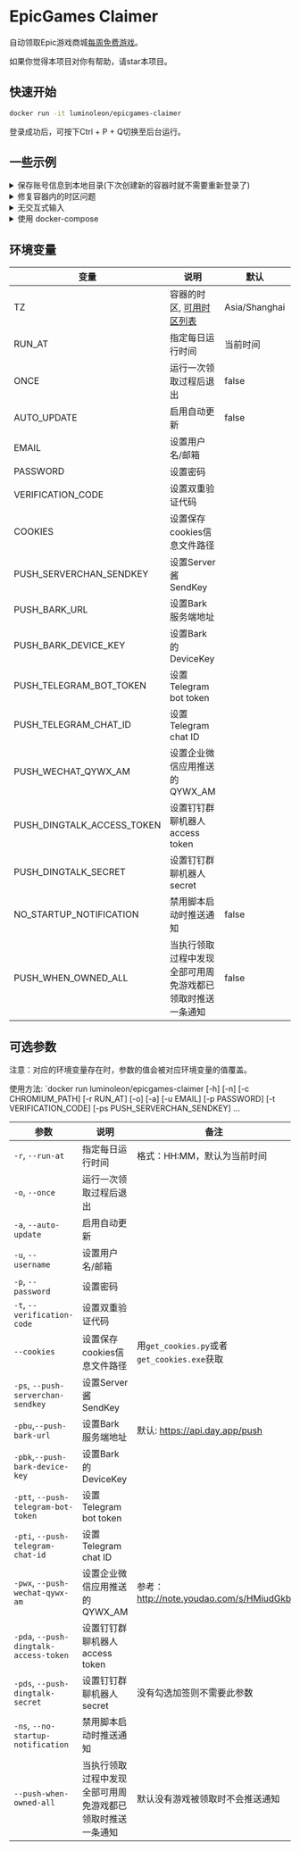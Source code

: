 # EpicGames Claimer

自动领取Epic游戏商城[每周免费游戏](https://www.epicgames.com/store/free-games)。

如果你觉得本项目对你有帮助，请star本项目。

## 快速开始

``` bash
docker run -it luminoleon/epicgames-claimer
```

登录成功后，可按下Ctrl + P + Q切换至后台运行。

## 一些示例

<details>
<summary>保存账号信息到本地目录(下次创建新的容器时就不需要重新登录了)</summary>

```bash
docker run -it -v ~/epicgames_claimer/User_Data:/User_Data luminoleon/epicgames-claimer
```

</details>

<details>
<summary>修复容器内的时区问题</summary>

```bash
docker run -it -e TZ=<你的时区> luminoleon/epicgames-claimer
```

[可用时区列表](https://en.wikipedia.org/wiki/List_of_tz_database_time_zones#List)

</details>

<details>
<summary>无交互式输入</summary>

```bash
docker run -d luminoleon/epicgames-claimer -u <你的邮箱> -p <你的密码>
```

```bash
docker run -d luminoleon/epicgames-claimer -u <你的邮箱> -p <你的密码> -t <双重验证代码>
```

</details>

<details>
<summary>使用 docker-compose</summary>

首先创建`docker-compose.yml`文件，内容如下:

```yaml
version: '3'

services:

    epic-a:
        image: luminoleon/epicgames-claimer
        container_name: epic-a
        restart: unless-stopped
        environment:
        - TZ=Asia/Shanghai
        - AUTO_UPDATE=true
        - EMAIL=邮箱
        - PASSWORD=密码
    epic-b:
        image: luminoleon/epicgames-claimer
        container_name: epic-b
        restart: unless-stopped
        environment:
        - TZ=Asia/Shanghai
        - AUTO_UPDATE=true
        - EMAIL=另一个邮箱
        - PASSWORD=另一个密码
```

然后执行命令:

```bash
docker-compose up -d
```

</details>

## 环境变量

| 变量                       | 说明                                                                                          | 默认          | 备注                                        |
| -------------------------- | --------------------------------------------------------------------------------------------- | ------------- | ------------------------------------------- |
| TZ                         | 容器的时区, [可用时区列表](https://en.wikipedia.org/wiki/List_of_tz_database_time_zones#List) | Asia/Shanghai |                                             |
| RUN_AT                     | 指定每日运行时间                                                                              | 当前时间      | 格式：HH:MM                                 |
| ONCE                       | 运行一次领取过程后退出                                                                        | false         | true/false                                  |
| AUTO_UPDATE                | 启用自动更新                                                                                  | false         | true/false                                  |
| EMAIL                      | 设置用户名/邮箱                                                                               |               |                                             |
| PASSWORD                   | 设置密码                                                                                      |               |                                             |
| VERIFICATION_CODE          | 设置双重验证代码                                                                              |               |                                             |
| COOKIES                    | 设置保存cookies信息文件路径                                                                   |               | 用`get_cookies.py`或者`get_cookies.exe`获取 |
| PUSH_SERVERCHAN_SENDKEY    | 设置Server酱SendKey                                                                           |               |                                             |
| PUSH_BARK_URL              | 设置Bark服务端地址                                                                            |               | 默认: https://api.day.app/push              |
| PUSH_BARK_DEVICE_KEY       | 设置Bark的DeviceKey                                                                           |               |                                             |
| PUSH_TELEGRAM_BOT_TOKEN    | 设置Telegram bot token                                                                        |               |                                             |
| PUSH_TELEGRAM_CHAT_ID      | 设置Telegram chat ID                                                                          |               |                                             |
| PUSH_WECHAT_QYWX_AM        | 设置企业微信应用推送的QYWX_AM                                                                 |               | 参考：http://note.youdao.com/s/HMiudGkb     |
| PUSH_DINGTALK_ACCESS_TOKEN | 设置钉钉群聊机器人access token                                                                |               |                                             |
| PUSH_DINGTALK_SECRET       | 设置钉钉群聊机器人secret                                                                      |               | 没有勾选加签则不需要此参数                  |
| NO_STARTUP_NOTIFICATION    | 禁用脚本启动时推送通知                                                                        | false         | true/false                                  |
| PUSH_WHEN_OWNED_ALL        | 当执行领取过程中发现全部可用周免游戏都已领取时推送一条通知                                    | false         | true/false 默认没有游戏被领取时不会推送通知 |

## 可选参数

注意：对应的环境变量存在时，参数的值会被对应环境变量的值覆盖。

使用方法: `docker run luminoleon/epicgames-claimer [-h] [-n] [-c CHROMIUM_PATH] [-r RUN_AT] [-o] [-a] [-u EMAIL] [-p PASSWORD] [-t VERIFICATION_CODE] [-ps PUSH_SERVERCHAN_SENDKEY] ...

| 参数                                   | 说明                                                       | 备注                                        |
| -------------------------------------- | ---------------------------------------------------------- | ------------------------------------------- |
| `-r`, `--run-at`                       | 指定每日运行时间                                           | 格式：HH:MM，默认为当前时间                 |
| `-o`, `--once`                         | 运行一次领取过程后退出                                     |                                             |
| `-a`, `--auto-update`                  | 启用自动更新                                               |                                             |
| `-u`, `--username`                     | 设置用户名/邮箱                                            |                                             |
| `-p`, `--password`                     | 设置密码                                                   |                                             |
| `-t`, `--verification-code`            | 设置双重验证代码                                           |                                             |
| `--cookies`                            | 设置保存cookies信息文件路径                                | 用`get_cookies.py`或者`get_cookies.exe`获取 |
| `-ps`, `--push-serverchan-sendkey`     | 设置Server酱SendKey                                        |                                             |
| `-pbu`,`--push-bark-url`               | 设置Bark服务端地址                                         | 默认: https://api.day.app/push              |
| `-pbk`,`--push-bark-device-key`        | 设置Bark的DeviceKey                                        |                                             |
| `-ptt`, `--push-telegram-bot-token`    | 设置Telegram bot token                                     |                                             |
| `-pti`, `--push-telegram-chat-id`      | 设置Telegram chat ID                                       |                                             |
| `-pwx`, `--push-wechat-qywx-am`        | 设置企业微信应用推送的QYWX_AM                              | 参考：http://note.youdao.com/s/HMiudGkb     |
| `-pda`, `--push-dingtalk-access-token` | 设置钉钉群聊机器人access token                             |                                             |
| `-pds`, `--push-dingtalk-secret`       | 设置钉钉群聊机器人secret                                   | 没有勾选加签则不需要此参数                  |
| `-ns`, `--no-startup-notification`     | 禁用脚本启动时推送通知                                     |                                             |
| `--push-when-owned-all`                | 当执行领取过程中发现全部可用周免游戏都已领取时推送一条通知 | 默认没有游戏被领取时不会推送通知            |
